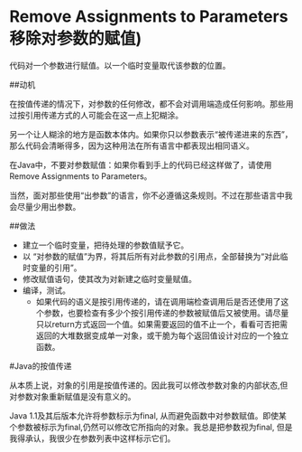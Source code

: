# Remove Assignments to Parameters 移除对参数的赋值)

代码对一个参数进行赋值。以一个临时变量取代该参数的位置。

##动机

在按值传递的情况下，对参数的任何修改，都不会对调用端造成任何影响。那些用过按引用传递方式的人可能会在这一点上犯糊涂。

另一个让人糊涂的地方是函数本体内。如果你只以参数表示“被传递进来的东西”，那么代码会清晰得多，因为这种用法在所有语言中都表现出相同语义。

在Java中，不要对参数赋值：如果你看到手上的代码已经这样做了，请使用Remove Assignments to Parameters。

当然，面对那些使用“出参数”的语言，你不必遵循这条规则。不过在那些语言中我会尽量少用出参数。

##做法

* 建立一个临时变量，把待处理的参数值赋予它。
* 以 “对参数的赋值”为界，将其后所有对此参数的引用点，全部替换为“对此临时变量的引用”。
* 修改赋值语句，使其改为对新建之临时变量赋值。
* 编译，测试。
    * 如果代码的语义是按引用传递的，请在调用端检查调用后是否还使用了这个参数，也要检查有多少个按引用传递的参数被赋值后又被使用。请尽量只以return方式返回一个值。如果需要返回的值不止一个，看看可否把需返回的大堆数据变成单一对象，或干脆为每个返回值设计对应的一个独立函数。

#Java的按值传递

从本质上说，对象的引用是按值传递的。因此我可以修改参数对象的内部状态,但对参数对象重新赋值是没有意义的。

Java 1.1及其后版本允许将参数标示为final, 从而避免函数中对参数赋值。即使某个参数被标示为final,仍然可以修改它所指向的对象。我总是把参数视为final, 但是我得承认，我很少在参数列表中这样标示它们。